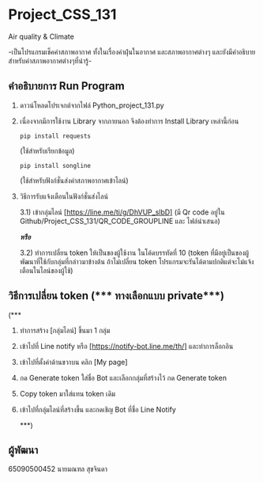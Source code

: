 # Project_CSS_131

Air quality & Climate

-เป็นโปรแกรมเช็คค่าสภาพอากาศ ทั้งในเรื่องค่าฝุ่นในอากาศ และสภาพอากาศต่างๆ และยังมีคำอธิบายสำหรับค่าสภาพอากาศต่างๆที่น่ารู้-

## คำอธิบายการ Run Program

1. ดาวน์โหลดโปรเจกต์จากไฟล์  Python_project_131.py

2. เนื่องจากมีการใช้งาน Library จากภายนอก จึงต้องทำการ Install Library เหล่านี้ก่อน

       pip install requests
   
   (ใช้สำหรับเรียกข้อมูล)

       pip install songline
      
   (ใช้สำหรับฟังก์ชั่นส่งค่าสภาพอากาศเข้าไลน์)

3. วิธีการรับแจ้งเตือนในฟังก์ชั่นส่งไลน์

   3.1) เข้ากลุ่มไลน์ [https://line.me/ti/g/DhVUP_slbD] (มี Qr code อยู่ใน Github/Project_CSS_131/QR_CODE_GROUPLINE และ ไฟล์นำเสนอ)

   ***หรือ***

   3.2) ทำการเปลี่ยน token ให้เป็นของผู้ใช้งาน ในโค้ดบรรทัดที่ 10 (token ที่มีอยู่เป็นของผู้พัฒนาที่ใช้กับกลุ่มที่กล่าวมาข้างต้น ถ้าไม่เปลี่ยน token โปรแกรมจะรันได้ตามปกติแต่จะไม่แจ้งเตือนในไลน์ของผู้ใช้) 



## วิธีการเปลี่ยน token (*** ทางเลือกแบบ private***)

   (***

1. ทำการสร้าง [กลุ่มไลน์] ขึ้นมา 1 กลุ่ม

2. เข้าไปที่ Line notify หรือ [https://notify-bot.line.me/th/] และทำการล็อกอิน

3. เข้าไปที่ตั้งค่าด้านขวาบน คลิก [My page]

4. กด Generate token ใส่ชื่อ Bot และเลือกกลุ่มที่สร้างไว้ กด Generate token

5. Copy token มาใส่แทน token เดิม

6. เข้าไปที่กลุ่มไลน์ที่สร้างขึ้น และกดเชิญ Bot ที่ชื่อ Line Notify

   ***)

## ผู้พัฒนา

65090500452 นายมณฑล สุขจินดา
